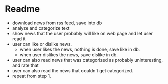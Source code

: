 # Readme #

- download news from rss feed, save into db
- analyze and categorize text 
- show news that the user probably will like on web page and let user read it
- user can like or dislike news.
    - when user likes the news, nothing is done, save like in db.
    - when user dislikes the news, save dislike in db.
- user can also read news that was categorized as probably uninteresting, and rate that
- user can also read the news that couldn't get categorized.
- repeat from step 1.